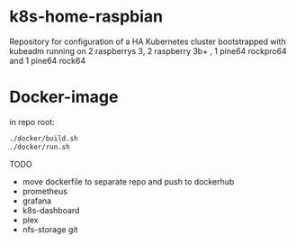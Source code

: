 # k8s-home-raspbian
Repository for configuration of a HA Kubernetes cluster bootstrapped with kubeadm running on 2 raspberrys 3, 2 raspberry 3b+ , 1 pine64 rockpro64 and 1 pine64 rock64

# Docker-image
in repo root:
```bash
./docker/build.sh 
./docker/run.sh
```


TODO 
* move dockerfile to separate repo and push to dockerhub
* prometheus
* grafana
* k8s-dashboard
* plex
* nfs-storage
git 